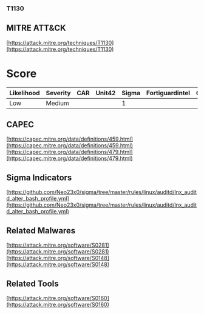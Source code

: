
### T1130
## MITRE ATT&CK
[https://attack.mitre.org/techniques/T1130](https://attack.mitre.org/techniques/T1130)

# Score

| Likelihood | Severity | CAR | Unit42 | Sigma | Fortiguardintel | Groups | Malwares | Tools |
| ---------- | -------- | --- | ------ | ----- | --------------- | ---  | --- | --- |
| Low | Medium |   |   | 1 |   |   | 2 | 1 |



## CAPEC

[https://capec.mitre.org/data/definitions/459.html](https://capec.mitre.org/data/definitions/459.html)
[https://capec.mitre.org/data/definitions/479.html](https://capec.mitre.org/data/definitions/479.html)
[]()


## Sigma Indicators

[https://github.com/Neo23x0/sigma/tree/master/rules/linux/auditd/lnx_auditd_alter_bash_profile.yml](https://github.com/Neo23x0/sigma/tree/master/rules/linux/auditd/lnx_auditd_alter_bash_profile.yml)
[]()


## Related Malwares

[https://attack.mitre.org/software/S0281](https://attack.mitre.org/software/S0281)
[https://attack.mitre.org/software/S0148](https://attack.mitre.org/software/S0148)
[]()


## Related Tools

[https://attack.mitre.org/software/S0160](https://attack.mitre.org/software/S0160)
[]()
